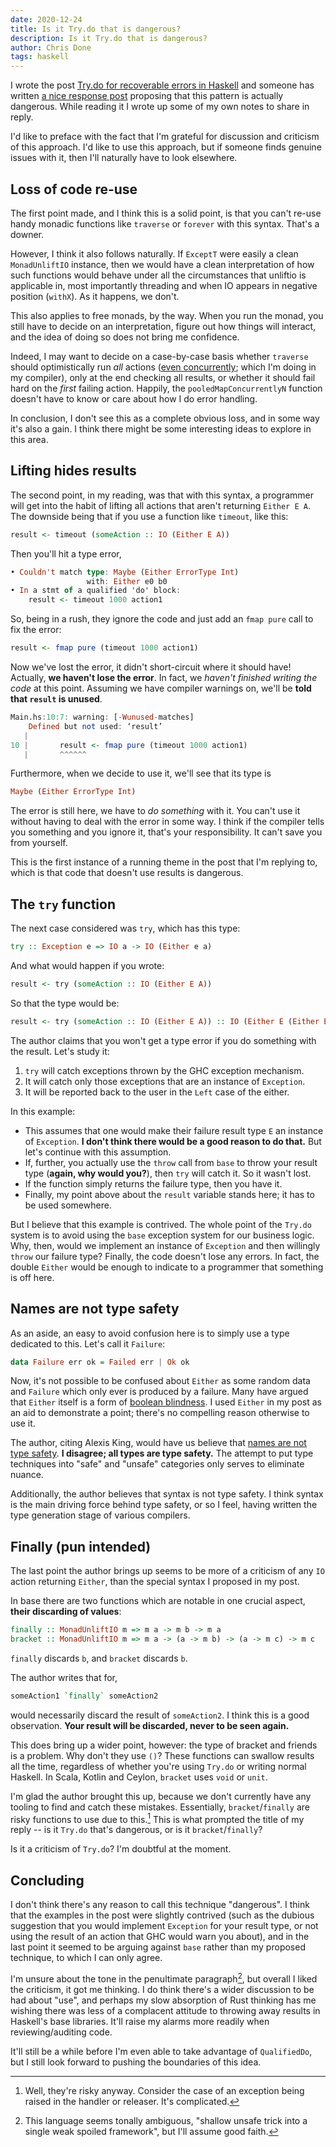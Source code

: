 ```yaml
---
date: 2020-12-24
title: Is it Try.do that is dangerous?
description: Is it Try.do that is dangerous?
author: Chris Done
tags: haskell
---
```


I wrote the post
[Try.do for recoverable errors in Haskell](https://chrisdone.com/posts/try-do/)
and someone has written
[a nice response post](https://github.com/effectfully/sketches/blob/d45c3ec127e8789ab1af657f911c1a2a070d3780/try-do-is-dangerous/README.md)
proposing that this pattern is actually dangerous. While reading it I
wrote up some of my own notes to share in reply.

I'd like to preface with the fact that I'm grateful for discussion and
criticism of this approach. I'd like to use this approach, but if
someone finds genuine issues with it, then I'll naturally have to
look elsewhere.

## Loss of code re-use

The first point made, and I think this is a solid point, is that you
can't re-use handy monadic functions like `traverse` or `forever` with
this syntax. That's a downer.

However, I think it also follows naturally. If `ExceptT` were easily a
clean `MonadUnliftIO` instance, then we would have a clean
interpretation of how such functions would behave under all the
circumstances that unliftio is applicable in, most importantly
threading and when IO appears in negative position (`withX`). As it
happens, we don't.

This also applies to free monads, by the way. When you run the monad,
you still have to decide on an interpretation, figure out how things
will interact, and the idea of doing so does not bring me confidence.

Indeed, I may want to decide on a case-by-case basis whether
`traverse` should optimistically run _all_ actions
([even concurrently](https://hackage.haskell.org/package/unliftio-0.2.13.1/docs/UnliftIO-Async.html#v:pooledMapConcurrentlyN);
which I'm doing in my compiler), only at the end checking all results,
or whether it should fail hard on the _first_ failing action. Happily,
the `pooledMapConcurrentlyN` function doesn't have to know or care
about how I do error handling.

In conclusion, I don't see this as a complete obvious loss, and in
some way it's also a gain. I think there might be some interesting
ideas to explore in this area.

## Lifting hides results

The second point, in my reading, was that with this syntax, a
programmer will get into the habit of lifting all actions that aren't
returning `Either E A`. The downside being that if you use a function
like `timeout`, like this:

```haskell
result <- timeout (someAction :: IO (Either E A))
```

Then you'll hit a type error,

``` haskell
• Couldn't match type: Maybe (Either ErrorType Int)
                 with: Either e0 b0
• In a stmt of a qualified 'do' block:
    result <- timeout 1000 action1
```

So, being in a rush, they ignore the code and just add an `fmap pure`
call to fix the error:

``` haskell
result <- fmap pure (timeout 1000 action1)
```

Now we've lost the error, it didn't short-circuit where it should
have! Actually, **we haven't lose the error**. In fact, we _haven't
finished writing the code_ at this point. Assuming we have compiler
warnings on, we'll be **told that `result` is unused**.

``` haskell
Main.hs:10:7: warning: [-Wunused-matches]
    Defined but not used: ‘result’
   |
10 |       result <- fmap pure (timeout 1000 action1)
   |       ^^^^^^
```

Furthermore, when we decide to use it, we'll see that its type is

``` haskell
Maybe (Either ErrorType Int)
```

The error is still here, we have to *do something* with it. You can't
use it without having to deal with the error in some way. I think if
the compiler tells you something and you ignore it, that's your
responsibility. It can't save you from yourself.

This is the first instance of a running theme in the post that I'm
replying to, which is that code that doesn't use results is dangerous.

## The `try` function

The next case considered was `try`, which has this type:

``` haskell
try :: Exception e => IO a -> IO (Either e a)
```

And what would happen if you wrote:

``` haskell
result <- try (someAction :: IO (Either E A))
```

So that the type would be:

``` haskell
result <- try (someAction :: IO (Either E A)) :: IO (Either E (Either E A))
```

The author claims that you won't get a type error if you do something
with the result. Let's study it:

1. `try` will catch exceptions thrown by the GHC exception mechanism.
2. It will catch only those exceptions that are an instance of
   `Exception`.
3. It will be reported back to the user in the `Left` case of the
   either.

In this example:

* This assumes that one would make their failure result type `E` an
  instance of `Exception`. **I don't think there would be a good reason
  to do that.** But let's continue with this assumption.
* If, further, you actually use the `throw` call from `base` to throw
  your result type (**again, why would you?**), then `try` will catch
  it. So it wasn't lost.
* If the function simply returns the failure type, then you have it.
* Finally, my point above about the `result` variable stands here; it
  has to be used somewhere.

But I believe that this example is contrived. The whole point of the
`Try.do` system is to avoid using the `base` exception system for our
business logic. Why, then, would we implement an instance of
`Exception` and then willingly `throw` our failure type? Finally, the
code doesn't lose any errors. In fact, the double `Either` would be
enough to indicate to a programmer that something is off here.

## Names are not type safety

As an aside, an easy to avoid confusion here is to simply use a type
dedicated to this. Let's call it `Failure`:

``` haskell
data Failure err ok = Failed err | Ok ok
```

Now, it's not possible to be confused about `Either` as some random
data and `Failure` which only ever is produced by a failure. Many have
argued that `Either` itself is a form of
[boolean blindness](https://existentialtype.wordpress.com/2011/03/15/boolean-blindness/). I
used `Either` in my post as an aid to demonstrate a point; there's no
compelling reason otherwise to use it.

The author, citing Alexis King, would have us believe that
[names are not type safety](https://lexi-lambda.github.io/blog/2020/11/01/names-are-not-type-safety/). **I
disagree; all types are type safety.** The attempt to put type
techniques into "safe" and "unsafe" categories only serves to
eliminate nuance.

Additionally, the author believes that syntax is not type safety. I
think syntax is the main driving force behind type safety, or so I
feel, having written the type generation stage of various compilers.

## Finally (pun intended)

The last point the author brings up seems to be more of a criticism of
any `IO` action returning `Either`, than the special syntax I proposed
in my post.

In base there are two functions which are notable in one crucial
aspect, **their discarding of values**:

``` haskell
finally :: MonadUnliftIO m => m a -> m b -> m a
bracket :: MonadUnliftIO m => m a -> (a -> m b) -> (a -> m c) -> m c
```

`finally` discards `b`, and `bracket` discards `b`.

The author writes that for,

``` haskell
someAction1 `finally` someAction2
```

would necessarily discard the result of `someAction2`. I think this is
a good observation. **Your result will be discarded, never to be seen
again.**

This does bring up a wider point, however: the type of bracket and
friends is a problem. Why don't they use `()`? These functions can
swallow results all the time, regardless of whether you're using
`Try.do` or writing normal Haskell. In Scala, Kotlin and Ceylon,
`bracket` uses `void` or `unit`.

I'm glad the author brought this up, because we don't currently have
any tooling to find and catch these mistakes. Essentially,
`bracket`/`finally` are risky functions to use due to this.[^1] This
is what prompted the title of my reply -- is it `Try.do` that's
dangerous, or is it `bracket`/`finally`?

Is it a criticism of `Try.do`? I'm doubtful at the moment.

## Concluding

I don't think there's any reason to call this technique "dangerous". I
think that the examples in the post were slightly contrived (such as
the dubious suggestion that you would implement `Exception` for your
result type, or not using the result of an action that GHC would warn
you about), and in the last point it seemed to be arguing against
`base` rather than my proposed technique, to which I can only agree.

I'm unsure about the tone in the penultimate paragraph[^2], but
overall I liked the criticism, it got me thinking. I do think there's
a wider discussion to be had about "use", and perhaps my slow
absorption of Rust thinking has me wishing there was less of a
complacent attitude to throwing away results in Haskell's base
libraries. It'll raise my alarms more readily when reviewing/auditing
code.

It'll still be a while before I'm even able to take advantage of
`QualifiedDo`, but I still look forward to pushing the boundaries of
this idea.

[^1]: Well, they're risky anyway. Consider the case of an exception
being raised in the handler or releaser. It's complicated.

[^2]: This language seems tonally ambiguous, "shallow unsafe trick
into a single weak spoiled framework", but I'll assume good faith.
